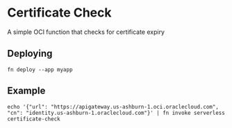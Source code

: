 # Certificate Check

A simple OCI function that checks for certificate expiry

## Deploying 

```
fn deploy --app myapp
```

## Example
```
echo '{"url": "https://apigateway.us-ashburn-1.oci.oraclecloud.com", "cn": "identity.us-ashburn-1.oraclecloud.com"}' | fn invoke serverless certificate-check
```